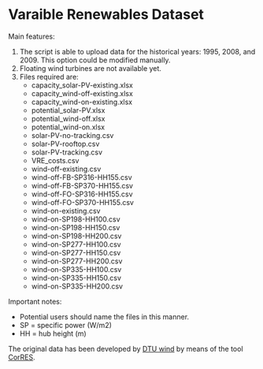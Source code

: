 # Varaible Renewables Dataset

Main features:

1) The script is able to upload data for the historical years: 1995, 2008, and 2009. This option could be modified manually.
2) Floating wind turbines are not available yet.
3) Files required are: 
    * capacity_solar-PV-existing.xlsx 
    * capacity_wind-off-existing.xlsx 
    * capacity_wind-on-existing.xlsx 
    * potential_solar-PV.xlsx 
    * potential_wind-off.xlsx 
    * potential_wind-on.xlsx 
    * solar-PV-no-tracking.csv 
    * solar-PV-rooftop.csv 
    * solar-PV-tracking.csv 
    * VRE_costs.csv 
    * wind-off-existing.csv 
    * wind-off-FB-SP316-HH155.csv 
    * wind-off-FB-SP370-HH155.csv 
    * wind-off-FO-SP316-HH155.csv 
    * wind-off-FO-SP370-HH155.csv 
    * wind-on-existing.csv 
    * wind-on-SP198-HH100.csv 
    * wind-on-SP198-HH150.csv 
    * wind-on-SP198-HH200.csv
    * wind-on-SP277-HH100.csv 
    * wind-on-SP277-HH150.csv 
    * wind-on-SP277-HH200.csv 
    * wind-on-SP335-HH100.csv
    * wind-on-SP335-HH150.csv
    * wind-on-SP335-HH200.csv

Important notes:
* Potential users should name the files in this manner.
* SP = specific power (W/m2)
* HH = hub height (m)

The original data has been developed by [DTU wind](https://wind.dtu.dk/) by means of the tool [CorRES](https://corres.windenergy.dtu.dk/).